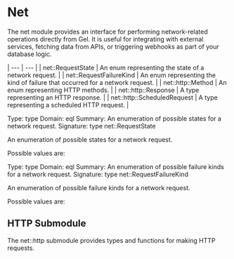 # Net

The net module provides an interface for performing network-related operations directly from Gel. It is useful for integrating with external services, fetching data from APIs, or triggering webhooks as part of your database logic.

| --- | --- |
| net::RequestState | An enum representing the state of a network request. |
| net::RequestFailureKind | An enum representing the kind of failure that occurred for a network request. |
| net::http::Method | An enum representing HTTP methods. |
| net::http::Response | A type representing an HTTP response. |
| net::http::ScheduledRequest | A type representing a scheduled HTTP request. |

Type: type
Domain: eql
Summary: An enumeration of possible states for a network request.
Signature: type net::RequestState


An enumeration of possible states for a network request.

Possible values are:

Type: type
Domain: eql
Summary: An enumeration of possible failure kinds for a network request.
Signature: type net::RequestFailureKind


An enumeration of possible failure kinds for a network request.

Possible values are:

## HTTP Submodule

The net::http submodule provides types and functions for making HTTP requests.

